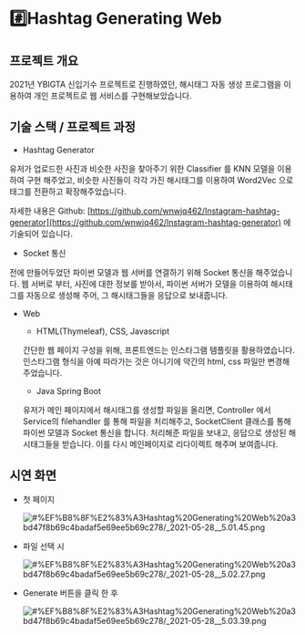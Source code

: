 # #️⃣Hashtag Generating Web

## 프로젝트 개요

2021년 YBIGTA 신입기수 프로젝트로 진행하였던, 해시태그 자동 생성 프로그램을 이용하여 개인 프로젝트로 웹 서비스를 구현해보았습니다. 

## 기술 스택 / 프로젝트 과정

- Hashtag Generator

유저가 업로드한 사진과 비슷한 사진을 찾아주기 위한 Classifier 를 KNN 모델을 이용하여 구현 해주었고, 비슷한 사진들이 각각 가진 해시태그를 이용하여 Word2Vec 으로 태그를 전환하고 확장해주었습니다.

자세한 내용은 Github: [https://github.com/wnwjq462/Instagram-hashtag-generator](https://github.com/wnwjq462/Instagram-hashtag-generator) 에 기술되어 있습니다.

- Socket 통신

전에 만들어두었던 파이썬 모델과 웹 서버를 연결하기 위해 Socket 통신을 해주었습니다. 웹 서버로 부터, 사진에 대한 정보를 받아서, 파이썬 서버가 모델을 이용하여 해시태그를 자동으로 생성해 주어, 그 해시태그들을 응답으로 보내줍니다.

- Web
    - HTML(Thymeleaf), CSS, Javascript

    간단한 웹 페이지 구성을 위해, 프론트엔드는 인스타그램 템플릿을 활용하였습니다. 인스타그램 형식을 아예 따라가는 것은 아니기에 약간의 html, css 파일만 변경해주었습니다.

    - Java Spring Boot

    유저가 메인 페이지에서 해시태그를 생성할 파일을 올리면, Controller 에서 Service의 filehandler 를 통해 파일을 처리해주고, SocketClient 클래스를 통해 파이썬 모델과 Socket 통신을 합니다. 처리해준 파일을 보내고, 응답으로 생성된 해시태그들을 받습니다. 이를 다시 메인페이지로 리다이렉트 해주며 보여줍니다.

## 시연 화면

- 첫 페이지

    ![#%EF%B8%8F%E2%83%A3Hashtag%20Generating%20Web%20a3bd47f8b69c4badaf5e69ee5b69c278/_2021-05-28__5.01.45.png](#%EF%B8%8F%E2%83%A3Hashtag%20Generating%20Web%20a3bd47f8b69c4badaf5e69ee5b69c278/_2021-05-28__5.01.45.png)

- 파일 선택 시

    ![#%EF%B8%8F%E2%83%A3Hashtag%20Generating%20Web%20a3bd47f8b69c4badaf5e69ee5b69c278/_2021-05-28__5.02.27.png](#%EF%B8%8F%E2%83%A3Hashtag%20Generating%20Web%20a3bd47f8b69c4badaf5e69ee5b69c278/_2021-05-28__5.02.27.png)

- Generate 버튼을 클릭 한 후

    ![#%EF%B8%8F%E2%83%A3Hashtag%20Generating%20Web%20a3bd47f8b69c4badaf5e69ee5b69c278/_2021-05-28__5.03.39.png](#%EF%B8%8F%E2%83%A3Hashtag%20Generating%20Web%20a3bd47f8b69c4badaf5e69ee5b69c278/_2021-05-28__5.03.39.png)